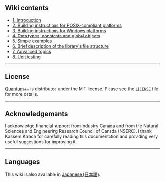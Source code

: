 ## Wiki contents

- [1. Introduction](https://github.com/vsoftco/qpp/wiki/1.-Introduction)
- [2. Building instructions for POSIX-compliant platforms](https://github.com/vsoftco/qpp/wiki/2.-Building-instructions-for-POSIX-compliant-platforms)
- [3. Building instructions for Windows platforms](https://github.com/vsoftco/qpp/wiki/3.-Building-instructions-for-Windows-platforms)
- [4. Data types, constants and global objects](https://github.com/vsoftco/qpp/wiki/4.-Data-types,-constants-and-global-objects)
- [5. Simple examples](https://github.com/vsoftco/qpp/wiki/5.-Simple-examples)
- [6. Brief description of the library's file structure](https://github.com/vsoftco/qpp/wiki/6.-Brief-description-of-the-library's--file-structure)
- [7. Advanced topics](https://github.com/vsoftco/qpp/wiki/7.-Advanced-topics)
- [8. Unit testing](https://github.com/vsoftco/qpp/wiki/8.-Unit-testing)

---
## License

[Quantum++](https://github.com/vsoftco/qpp) is distributed under the MIT license. 
Please see the [`LICENSE`](https://github.com/vsoftco/qpp/blob/master/LICENSE) file for 
more details.

---
## Acknowledgements

I acknowledge financial support from Industry Canada and from the
Natural Sciences and Engineering Research Council of Canada (NSERC). I
thank Kassem Kalach for carefully reading this documentation and providing
very useful suggestions for improving it.

---
## Languages

This wiki is also available in [Japanese (日本語)](https://github.com/vsoftco/qpp/wiki/Ja-JP/Home).
